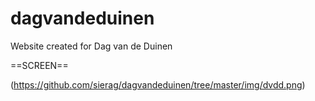 dagvandeduinen
==============

Website created for Dag van de Duinen

==SCREEN==

(https://github.com/sierag/dagvandeduinen/tree/master/img/dvdd.png)
